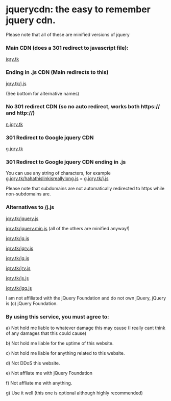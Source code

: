 # jquerycdn: the easy to remember jquery cdn.
Please note that all of these are minified versions of jquery

### Main CDN (does a 301 redirect to javascript file):

[jqry.tk](https://jqry.tk)

### Ending in .js CDN (Main redirects to this)

[jqry.tk/j.js](https://jqry.tk/j.js)

(See bottom for alternative names)

### No 301 redirect CDN (so no auto redirect, works both https:// and http://)

[n.jqry.tk](http://n.jqry.tk)

### 301 Redirect to Google jquery CDN

[g.jqry.tk](https://g.jqry.tk)

### 301 Redirect to Google jquery CDN ending in .js

You can use any string of characters, for example [g.jqry.tk/hahathislinkisreallylong.js]() = [g.jqry.tk/j.js]()

Please note that subdomains are not automatically redirected to https while non-subdomains are.

### Alternatives to /j.js

[jqry.tk/jquery.js](https://jqry.tk/jquery.js)

[jqry.tk/jquery.min.js](https://jqry.tk/jquery.min.js) (all of the others are minified anyway!)

[jqry.tk/jq.js](https://jqry.tk/jq.js)

[jqry.tk/jqry.js](https://jqry.tk/jqry.js)

[jqry.tk/jq.js](https://jqry.tk/jq.js)

[jqry.tk/jry.js](https://jqry.tk/jry.js)

[jqry.tk/js.js](https://jqry.tk/js.js)

[jqry.tk/jqq.js](https://jqry.tk/jqq.js)

I am not affiliated with the jQuery Foundation and do not own jQuery, jQuery is (c) jQuery Foundation.

### By using this service, you must agree to:

a) Not hold me liable to whatever damage this may cause (I really cant think of any damages that this could cause)

b) Not hold me liable for the uptime of this website.

c) Not hold me liable for anything related to this website.

d) Not DDoS this website.

e) Not affliate me with jQuery Foundation

f) Not affliate me with anything.

g) Use it well (this one is optional although highly recommended)
